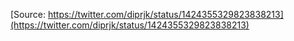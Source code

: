 [Source: https://twitter.com/diprjk/status/1424355329823838213](https://twitter.com/diprjk/status/1424355329823838213)